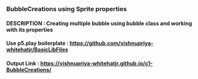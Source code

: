 ### BubbleCreations using Sprite properties
#### DESCRIPTION : Creating multiple bubble using bubble class and working with its properties

#### Use p5.play boilerplate : https://github.com/vishnupriya-whitehatjr/BasicLibFiles

#### Output Link : https://vishnupriya-whitehatjr.github.io/c1-BubbleCreations/
